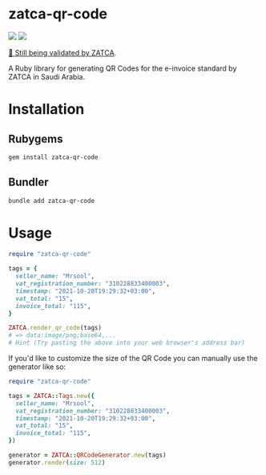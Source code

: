 # zatca-qr-code
![](https://img.shields.io/gem/v/zatca-qr-code) ![](https://img.shields.io/github/workflow/status/mrsool/zatca-qr-code/Ruby)

[🚧 Still being validated by ZATCA](https://github.com/mrsool/zatca-qr-code/issues/3).

A Ruby library for generating QR Codes for the e-invoice standard by ZATCA in Saudi Arabia.

# Installation

## Rubygems
```sh
gem install zatca-qr-code
```

## Bundler
```sh
bundle add zatca-qr-code
```

# Usage

```rb
require "zatca-qr-code"

tags = {
  seller_name: "Mrsool",
  vat_registration_number: "310228833400003",
  timestamp: "2021-10-20T19:29:32+03:00",
  vat_total: "15",
  invoice_total: "115",
}

ZATCA.render_qr_code(tags)
# => data:image/png;base64,...
# Hint (Try pasting the above into your web browser's address bar)
```

If you'd like to customize the size of the QR Code you can manually use the generator like so:

```rb
require "zatca-qr-code"

tags = ZATCA::Tags.new({
  seller_name: "Mrsool",
  vat_registration_number: "310228833400003",
  timestamp: "2021-10-20T19:29:32+03:00",
  vat_total: "15",
  invoice_total: "115",
})

generator = ZATCA::QRCodeGenerator.new(tags)
generator.render(size: 512)
```
